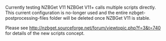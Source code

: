 Currently testing NZBGet V11
NZBGet V11+ calls multiple scripts directly. This current configuration is no-longer used and the entire nzbget-postprocessing-files folder will be deleted once NZBGet V11 is stable.

Please see http://nzbget.sourceforge.net/forum/viewtopic.php?f=3&t=740 for details of the new scripts concept.
